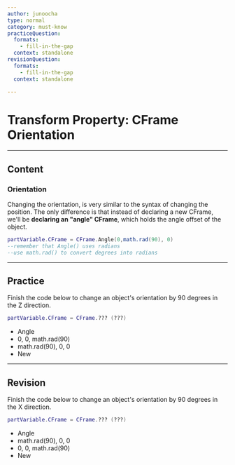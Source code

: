```yaml
---
author: junoocha
type: normal
category: must-know
practiceQuestion:
  formats:
    - fill-in-the-gap
  context: standalone
revisionQuestion:
  formats:
    - fill-in-the-gap
  context: standalone

---
```


# Transform Property: CFrame Orientation
---
## Content

### Orientation
Changing the orientation, is very similar to the syntax of changing the position. The only difference is that instead of declaring a new CFrame, we'll be **declaring an "angle" CFrame**, which holds the angle offset of the object.

```lua
partVariable.CFrame = CFrame.Angle(0,math.rad(90), 0)
--remember that Angle() uses radians
--use math.rad() to convert degrees into radians
```

---

## Practice
Finish the code below to change an object's orientation by 90 degrees in the Z direction.

```lua
partVariable.CFrame = CFrame.??? (???)
```
- Angle
- 0, 0, math.rad(90)
- math.rad(90), 0, 0
- New

---

## Revision
Finish the code below to change an object's orientation by 90 degrees in the X direction.

```lua
partVariable.CFrame = CFrame.??? (???)
```
- Angle
- math.rad(90), 0, 0
- 0, 0, math.rad(90)
- New
